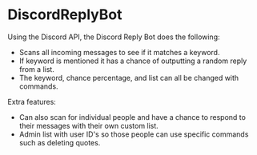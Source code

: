 # DiscordReplyBot

Using the Discord API, the Discord Reply Bot does the following:
  * Scans all incoming messages to see if it matches a keyword.
  * If keyword is mentioned it has a chance of outputting a random reply from a list. 
  * The keyword, chance percentage, and list can all be changed with commands.

Extra features:
  * Can also scan for individual people and have a chance to respond to their messages with their own custom list.
  * Admin list with user ID's so those people can use specific commands such as deleting quotes.
